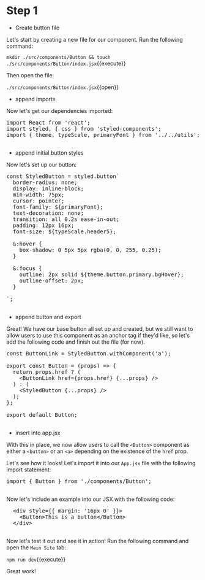 # Step 1

- Create button file

Let's start by creating a new file for our component. Run the following command:

`mkdir ./src/components/Button && touch ./src/components/Button/index.jsx`{{execute}}

Then open the file:

`./src/components/Button/index.jsx`{{open}}

- append imports

Now let's get our dependencies imported:

<pre class="file" data-filename="./src/components/Button/index.jsx" data-target="append">
import React from 'react';
import styled, { css } from 'styled-components';
import { theme, typeScale, primaryFont } from '../../utils';

</pre>

- append initial button styles

Now let's set up our button:

<pre class="file" data-filename="./src/components/Button/index.jsx" data-target="append">
const StyledButton = styled.button`
  border-radius: none;
  display: inline-block;
  min-width: 75px;
  cursor: pointer;
  font-family: ${primaryFont};
  text-decoration: none;
  transition: all 0.2s ease-in-out;
  padding: 12px 16px;
  font-size: ${typeScale.header5};

  &:hover {
    box-shadow: 0 5px 5px rgba(0, 0, 255, 0.25);
  }

  &:focus {
    outline: 2px solid ${theme.button.primary.bgHover};
    outline-offset: 2px;
  }

`;

</pre>

- append button and export

Great! We have our base button all set up and created, but we still want to allow users to use this component as an anchor tag if they'd like, so let's add the following code and finish out the file (for now).

<pre class="file" data-filename="./src/components/Button/index.jsx" data-target="append">
const ButtonLink = StyledButton.withComponent('a');

export const Button = (props) => {
  return props.href ? (
    &#x3C;ButtonLink href={props.href} {...props} /&#x3E;
  ) : (
    &#x3C;StyledButton {...props} /&#x3E;
  );
};

export default Button;

</pre>


- insert into app.jsx

With this in place, we now allow users to call the `<Button>` component as either a `<button>` or an `<a>` depending on the existence of the `href` prop.

Let's see how it looks! Let's import it into our `App.jsx` file with the following import statement:

<pre class="file" data-filename="./src/App.jsx" data-target="insert" data-marker="#step-1_1">import { Button } from './components/Button';

</pre>

Now let's include an example into our JSX with the following code:

<pre class="file" data-filename="./src/App.jsx" data-target="insert" data-marker="#step-1_2">
  &#x3C;div style={{ margin: &#x27;16px 0&#x27; }}&#x3E;
    &#x3C;Button&#x3E;This is a button&#x3C;/Button&#x3E;
  &#x3C;/div&#x3E;

</pre>

Now let's test it out and see it in action! Run the following command and open the `Main Site` tab:

`npm run dev`{{execute}}

Great work! 